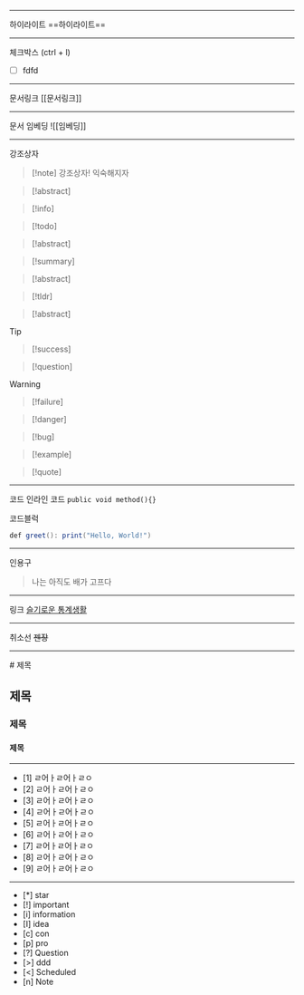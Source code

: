 
<hr>

하이라이트
==하이라이트==

<hr>

체크박스
(ctrl + l)
- [ ] fdfd

<hr>

문서링크
[[문서링크]]

<hr>

문서 임베딩
![[임베딩]]

<hr>

강조상자
> [!note] 강조상자!
> 익숙해지자

> [!abstract]

>[!info]

>[!todo]

>[!abstract]

>[!summary]

>[!abstract]

>[!tldr]

>[!abstract]

>[!tip]

>[!success]

>[!question]

>[!warning]

>[!failure]

>[!danger]

>[!bug]

>[!example]

>[!quote]

<hr>

코드
인라인 코드 `public void method(){}`

코드블럭
```java
def greet(): print("Hello, World!")
```

<hr>

인용구
> 나는 아직도 배가 고프다

<hr>

링크
[슬기로운 통계생활](https://statisticsplaybook.com/)


<hr>

취소선
~~젠장~~

<hr>
# 제목

## 제목

### 제목

#### 제목

<hr>

- [1] ㄹ어ㅏㄹ어ㅏㄹㅇ
- [2] ㄹ어ㅏㄹ어ㅏㄹㅇ
- [3] ㄹ어ㅏㄹ어ㅏㄹㅇ
- [4] ㄹ어ㅏㄹ어ㅏㄹㅇ
- [5] ㄹ어ㅏㄹ어ㅏㄹㅇ
- [6] ㄹ어ㅏㄹ어ㅏㄹㅇ
- [7] ㄹ어ㅏㄹ어ㅏㄹㅇ
- [8] ㄹ어ㅏㄹ어ㅏㄹㅇ
- [9] ㄹ어ㅏㄹ어ㅏㄹㅇ

<hr>

- [*] star
- [!] important
- [i] information
- [I] idea
- [c] con
- [p] pro
- [?] Question
- [>] ddd
- [<] Scheduled
- [n] Note








